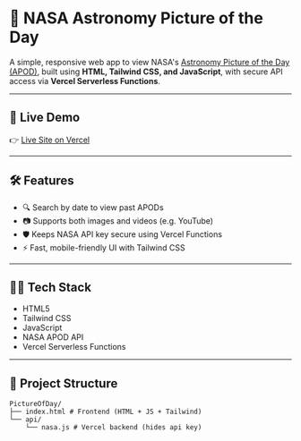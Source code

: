 # 📸 NASA Astronomy Picture of the Day

A simple, responsive web app to view NASA's [Astronomy Picture of the Day (APOD)](https://apod.nasa.gov/apod/astropix.html), built using **HTML, Tailwind CSS, and JavaScript**, with secure API access via **Vercel Serverless Functions**.

---

## 🚀 Live Demo

👉 [Live Site on Vercel](https://mini-projects-afzv.vercel.app/)

---

## 🛠 Features

- 🔍 Search by date to view past APODs
- 📷 Supports both images and videos (e.g. YouTube)
- 🛡️ Keeps NASA API key secure using Vercel Functions
- ⚡ Fast, mobile-friendly UI with Tailwind CSS

---

## 🧑‍💻 Tech Stack

- HTML5
- Tailwind CSS
- JavaScript
- NASA APOD API
- Vercel Serverless Functions

---

## 📂 Project Structure

```plaintext
PictureOfDay/
├── index.html # Frontend (HTML + JS + Tailwind)
└── api/
    └── nasa.js # Vercel backend (hides api key)

